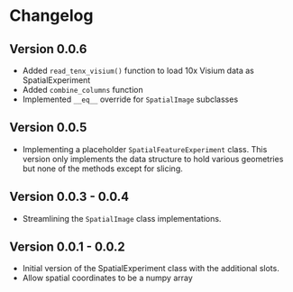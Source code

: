 # Changelog

## Version 0.0.6
- Added `read_tenx_visium()` function to load 10x Visium data as SpatialExperiment
- Added `combine_columns` function
- Implemented `__eq__` override for `SpatialImage` subclasses

## Version 0.0.5

- Implementing a placeholder `SpatialFeatureExperiment` class. This version only implements the data structure to hold various geometries but none of the methods except for slicing.

## Version 0.0.3 - 0.0.4

- Streamlining the `SpatialImage` class implementations.

## Version 0.0.1 - 0.0.2

- Initial version of the SpatialExperiment class with the additional slots.
- Allow spatial coordinates to be a numpy array

